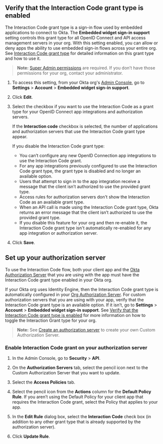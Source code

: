 ## Verify that the Interaction Code grant type is enabled

The Interaction Code grant type is a sign-in flow used by embedded applications to connect to Okta. The **Embedded widget sign-in support** setting controls this grant type for all OpenID Connect and API access management servers in your org. With this setting enabled, you can allow or deny apps the ability to use embedded sign-in flows across your entire org. See [Interaction Code grant type](/docs/concepts/interaction-code/) for detailed information on this grant type and how to use it.

> **Note:** [Super Admin permissions](https://help.okta.com/okta_help.htm?id=ext_superadmin) are required. If you don’t have those permissions for your org, contact your administrator.

1. To access this setting, from your Okta org's [Admin Console](/docs/concepts/okta-organizations/#admin-console), go to **Settings** > **Account** > **Embedded widget sign-in support**.
1. Click **Edit**.
1. Select the checkbox if you want to use the Interaction Code as a grant type for your OpenID Connect app integrations and authorization servers.

   If the **Interaction code** checkbox is selected, the number of applications and authorization servers that use the Interaction Code grant type appear.

   If you disable the Interaction Code grant type:

   * You can’t configure any new OpenID Connection app integrations to use the Interaction Code grant.
   * For any app integrations previously configured to use the Interaction Code grant type, the grant type is disabled and no longer an available option.
   * Users that attempt to sign in to the app integration receive a message that the client isn’t authorized to use the provided grant type.
   * Access rules for authorization servers don't show the Interaction Code as an available grant type.
   * When an API call is made using the Interaction Code grant type, Okta returns an error message that the client isn’t authorized to use the provided grant type.
   * If you disable this feature for your org and then re-enable it, the Interaction Code grant type isn't automatically re-enabled for any app integration or authorization server.

1. Click **Save**.

## Set up your authorization server

To use the Interaction Code flow, both your client app and the [Okta Authorization Server](/docs/concepts/auth-servers/) that you are using with the app must have the Interaction Code grant type enabled in your Okta org.

If your Okta org uses Identity Engine, then the Interaction Code grant type is automatically configured in your [Org Authorization Server](/docs/concepts/auth-servers/#org-authorization-server). For custom authorization servers that you are using with your app, verify that the Interaction Code grant type is an available option. If it isn’t, go to **Settings** > **Account** > **Embedded widget sign-in support**. See [Verify that the Interaction Code grant type is enabled](/docs/guides/implement-grant-type/interactioncode/main/#verify-that-the-interaction-code-grant-type-is-enabled) for more information on how to toggle the Interaction Grant type for your org.

> **Note:** See [Create an authorization server](/docs/guides/customize-authz-server/) to create your own Custom Authorization Server.

### Enable Interaction Code grant on your authorization server

1. In the Admin Console, go to **Security** > **API**.
2. On the **Authorization Servers** tab, select the pencil icon next to the Custom Authorization Server that you want to update.
3. Select the **Access Policies** tab.
4. Select the pencil icon from the **Actions** column for the **Default Policy Rule**.
    If you aren’t using the Default Policy for your client app that requires the Interaction Code grant, select the Policy that applies to your app.
5. In the **Edit Rule** dialog box, select the **Interaction Code** check box (in addition to any other grant type that is already supported by the authorization server).

     <VerifyICGrantType />

6. Click **Update Rule**.
